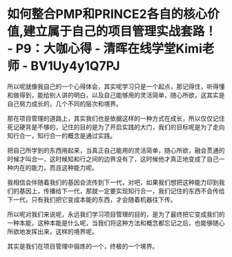 # 如何整合PMP和PRINCE2各自的核心价值,建立属于自己的项目管理实战套路！ - P9：大咖心得 - 清晖在线学堂Kimi老师 - BV1Uy4y1Q7PJ

所以呢就像我自己的一个心得体会，其实呢学习只是一个起点，那记得住，听得懂和做得到，能给别人讲的明白，以及自己能够用的灵活简单，随心所欲，这其实是自己努力成长的，几个不同的层次和境界。

那在项目管理的道路上，其实我们也是依据这样的一种方式在成长，所以仅仅记住死记硬背是不够的，记住的目的是为了开启实践的大门，我们的目标呢是为了走向知行合一，知行合一的概念是通过实践。

把自己所学到的东西用起来，当真正自己能用的灵活简单，随心所欲，融会贯通的时候才叫合一，这时候知和行之间的边界没有了，这时候他才真正地变成了自己一种内在的能力，而且这种能力呢。

我相信会伴随着我们的基因会流传到下一代，对吧，如果我们想把这种能力印到我们的基因上，传播给下一代，那就一定要实现知行合一，我们记住的东西不会传给下一代，只有我们把它变成本能的东西，才会随着机器往下传。

所以呢对我们来说呢，永远我们学习项目管理的目的，是为了最终把它变成我们的一种本能，这种本能是什么呢，当我们将这种方法和概念都忘记之后，也能够随心所欲地发挥出来，这样的境界呢。

其实是我们在项目管理中锻炼的一个，终极的一个境界。